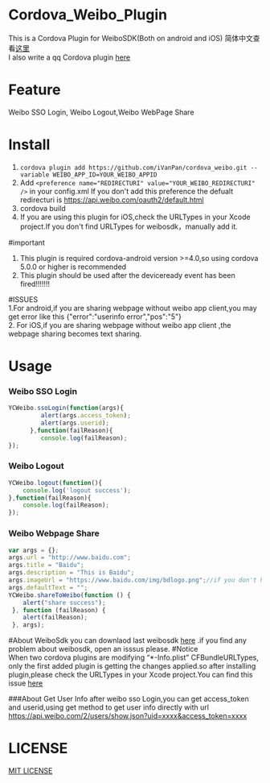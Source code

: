 # Cordova_Weibo_Plugin
This is a Cordova Plugin for WeiboSDK(Both on android and iOS)   简体中文查看[这里](https://github.com/iVanPan/cordova_weibo/blob/master/README_ZH.md)  
I also write a qq Cordova plugin [here](https://github.com/iVanPan/Cordova_QQ)
# Feature
Weibo SSO Login, Weibo Logout,Weibo WebPage Share
# Install
1. ```cordova plugin add https://github.com/iVanPan/cordova_weibo.git --variable WEIBO_APP_ID=YOUR_WEIBO_APPID```
2. Add ```<preference name="REDIRECTURI" value="YOUR_WEIBO_REDIRECTURI" />``` in your config.xml If you don't add this preference the defualt redirecturi is https://api.weibo.com/oauth2/default.html               
3. cordova build 
4.  If you are using this plugin for iOS,check the URLTypes in your Xcode project.If you don't  find URLTypes for weibosdk，manually add it.    					

#important
1. This plugin is required cordova-android version >=4.0,so using cordova  5.0.0 or higher is recommended
2.  This plugin should be used after the deviceready event has been fired!!!!!!!  				

#ISSUES				
1.For android,if you are sharing webpage without weibo app client,you may get error like this {"error":"userinfo error","pos":"5"}				
2.	For iOS,if you are sharing webpage without weibo app client	,the webpage sharing becomes text sharing.	

# Usage
### Weibo SSO Login
```Javascript
YCWeibo.ssoLogin(function(args){
         alert(args.access_token);
         alert(args.userid);
      },function(failReason){
         console.log(failReason);
});
```
### Weibo Logout
```Javascript
YCWeibo.logout(function(){
	console.log('logout success');
},function(failReason){
	console.log(failReason);
});
```
### Weibo Webpage Share
```Javascript
var args = {};
args.url = "http://www.baidu.com";
args.title = "Baidu";
args.description = "This is Baidu";
args.imageUrl = "https://www.baidu.com/img/bdlogo.png";//if you don't have imageUrl,for android http://www.sinaimg.cn/blog/developer/wiki/LOGO_64x64.png will be the defualt one
args.defaultText = "";
YCWeibo.shareToWeibo(function () {
    alert("share success");
 }, function (failReason) {
    alert(failReason);
 }, args);
```
#About WeiboSdk
you can downlaod last weibosdk [here](https://github.com/sinaweibosdk) .if you find any problem about weibosdk, open an isssus please.
#Notice      
When two cordova plugins are modifying “*-Info.plist” CFBundleURLTypes, only the first added plugin is getting the changes applied.so after installing plugin,please check the URLTypes in your Xcode project.You can find this issue [here](https://issues.apache.org/jira/browse/CB-8007)

###About Get User Info
after weibo sso Login,you can get access_token and userid,using get method to get user info directly with url https://api.weibo.com/2/users/show.json?uid=xxxx&access_token=xxxx

# LICENSE

[MIT LICENSE](https://github.com/iVanPan/cordova_weibo/blob/master/LICENSE)


